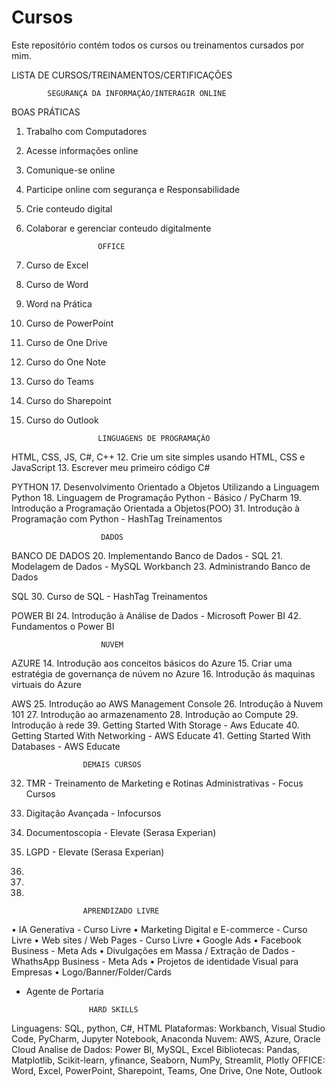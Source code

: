 # Cursos
Este repositório contém todos os cursos ou treinamentos cursados por mim.

LISTA DE CURSOS/TREINAMENTOS/CERTIFICAÇÕES


			SEGURANÇA DA INFORMAÇÃO/INTERAGIR ONLINE
BOAS PRÁTICAS
01. Trabalho com Computadores
02. Acesse informações online	
03. Comunique-se online
04. Participe online com segurança e Responsabilidade
05. Crie conteudo digital
06. Colaborar e gerenciar conteudo digitalmente


						OFFICE
07. Curso de Excel
08. Curso de Word
22. Word na Prática
09. Curso de PowerPoint
10. Curso de One Drive
11. Curso do One Note
36. Curso do Teams
37. Curso do Sharepoint
38. Curso do Outlook

						LINGUAGENS DE PROGRAMAÇÃO

HTML, CSS, JS, C#, C++
12. Crie um site simples usando HTML, CSS e JavaScript
13. Escrever meu primeiro código C#

PYTHON
17. Desenvolvimento Orientado a Objetos Utilizando a Linguagem Python 
18. Linguagem de Programação Python - Básico 
/ PyCharm 
19. Introdução a Programação Orientada a Objetos(POO)
31. Introdução à Programação com Python - HashTag Treinamentos 

						DADOS

BANCO DE DADOS 
20. Implementando Banco de Dados - SQL
21. Modelagem de Dados - MySQL Workbanch
23. Administrando Banco de Dados

SQL
30. Curso de SQL - HashTag Treinamentos

POWER BI
24. Introdução à Análise de Dados - Microsoft Power BI
42. Fundamentos o Power BI

	
						NUVEM

AZURE
14. Introdução aos conceitos básicos do Azure
15. Criar uma estratégia de governança de núvem no Azure
16. Introdução ás maquinas virtuais do Azure

AWS
25. Introdução ao AWS Management Console
26. Introdução à Nuvem 101
27. Introdução ao armazenamento
28. Introdução ao Compute
29. Introdução à rede
39. Getting Started With Storage - Aws Educate
40. Getting Started With Networking - AWS Educate
41. Getting Started With Databases - AWS Educate


					DEMAIS CURSOS

32. TMR - Treinamento de Marketing e Rotinas Administrativas - Focus Cursos
33. Digitação Avançada - Infocursos 
34. Documentoscopia - Elevate (Serasa Experian)
35. LGPD - Elevate (Serasa Experian)


43. 
44.
45.


					APRENDIZADO LIVRE

• IA Generativa - Curso Livre 
• Marketing Digital e E-commerce - Curso Livre 
• Web sites / Web Pages - Curso Livre 
• Google Ads 
• Facebook Business - Meta Ads 
• Divulgações em Massa / Extração de Dados - WhathsApp Business - Meta Ads 
• Projetos de identidade Visual para Empresas 
• Logo/Banner/Folder/Cards

- Agente de Portaria


					HARD SKILLS
Linguagens: SQL, python, C#, HTML
Plataformas: Workbanch, Visual Studio Code, PyCharm, Jupyter Notebook, Anaconda
Nuvem: AWS, Azure, Oracle Cloud
Analise de Dados: Power BI, MySQL, Excel
Bibliotecas: Pandas, Matplotlib, Scikit-learn, yfinance, Seaborn, NumPy, Streamlit, Plotly
OFFICE: Word, Excel, PowerPoint, Sharepoint, Teams, One Drive, One Note, Outlook

